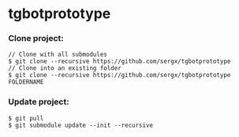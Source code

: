 # tgbotprototype
### Clone project:
    // Clone with all submodules
    $ git clone --recursive https://github.com/sergx/tgbotprototype
    // Clone into an existing folder
    $ git clone --recursive https://github.com/sergx/tgbotprototype FOLDERNAME

### Update project:
    $ git pull
    $ git submodule update --init --recursive